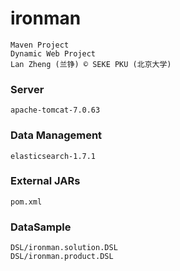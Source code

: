 # ironman
	Maven Project
	Dynamic Web Project
	Lan Zheng (兰铮) © SEKE PKU (北京大学)

### Server
	apache-tomcat-7.0.63

### Data Management
	elasticsearch-1.7.1

### External JARs
	pom.xml

### DataSample
	DSL/ironman.solution.DSL
	DSL/ironman.product.DSL
